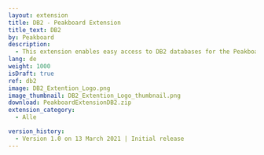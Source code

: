 ```yaml
---
layout: extension
title: DB2 - Peakboard Extension
title_text: DB2
by: Peakboard
description: 
  - This extension enables easy access to DB2 databases for the Peakboard designer.
lang: de
weight: 1000
isDraft: true
ref: db2
image: DB2_Extention_Logo.png
image_thumbnail: DB2_Extention_Logo_thumbnail.png
download: PeakboardExtensionDB2.zip
extension_category:
  - Alle

version_history:
  - Version 1.0 on 13 March 2021 | Initial release
---
```


